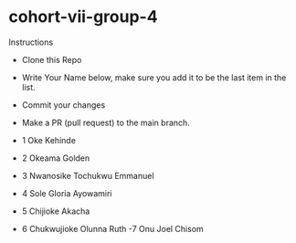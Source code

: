 # cohort-vii-group-4

Instructions

- Clone this Repo
- Write Your Name below, make sure you add it to be the last item in the list.
- Commit your changes
- Make a PR (pull request) to the main branch.

- 1 Oke Kehinde
- 2 Okeama Golden
- 3 Nwanosike Tochukwu Emmanuel
- 4 Sole Gloria Ayowamiri
- 5 Chijioke Akacha
- 6 Chukwujioke Olunna Ruth
 -7 Onu Joel Chisom 
